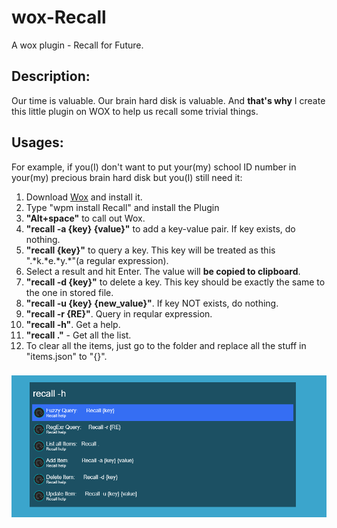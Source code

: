 # wox-Recall
A wox plugin - Recall for Future.

## Description:
Our time is valuable. Our brain hard disk is valuable. And **that's why** I create this little plugin on WOX to help us recall some trivial things.

## Usages:
For example, if you(I) don't want to put your(my) school ID number in your(my) precious brain hard disk but you(I) still need it:
1. Download [Wox](http://www.wox.one/) and install it.
2. Type "wpm install Recall" and install the Plugin
3. **"Alt+space"** to call out Wox.
4. **"recall -a {key} {value}"** to add a key-value pair. If key exists, do nothing.
5. **"recall {key}"** to query a key. This key will be treated as this ".\*k.\*e.\*y.\*"(a regular expression). 
6. Select a result and hit Enter. The value will **be copied to clipboard**.
7. **"recall -d {key}"** to delete a key. This key should be exactly the same to the one in stored file.
8. **"recall -u {key} {new_value}"**. If key NOT exists, do nothing.
9. **"recall -r {RE}"**. Query in reqular expression.
10. **"recall -h"**. Get a help.
11. **"recall ."** - Get all the list.
12. To clear all the items, just go to the folder and replace all the stuff in "items.json" to "{}".
###
![Example](/Images/recall.gif)

